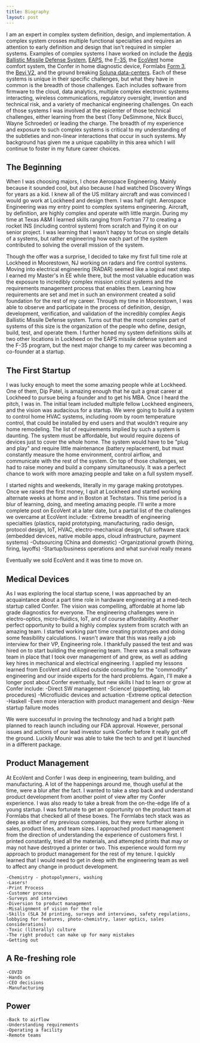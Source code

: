 ```yaml
---
title: Biography
layout: post
---
```


I am an expert in complex system definition, design, and implementation. A complex system crosses multiple functional specialties and requires an attention to early definition and design that isn't required in simpler systems. Examples of complex systems I have worked on include the [Aegis Ballistic Missile Defense System](), [EAPS](), the [F-35](), the [EcoVent]() home comfort system, the Confer in home diagnostic device, Formlabs [Form 3](), the [Bevi V2](), and the ground breaking [Soluna data-centers](). Each of these systems is unique in their specific challenges, but what they have in common is the breadth of those challenges.  Each includes software from firmware to the cloud, data analytics, multiple complex electronic systems interacting, wireless communications, regulatory oversight, invention and technical risk, and a variety of mechanical engineering challenges. On each of those systems I was involved at the epicenter of those technical challenges, either learning from the best (Tony DeSimmone, Nick Bucci, Wayne Schroeder) or leading the charge. The breadth of my experience and exposure to such complex systems is critical to my understanding of the subtleties and non-linear interactions that occur in such systems.  My background has given me a unique capability in this area which I will continue to foster in my future career choices.

## The Beginning
When I was choosing majors, I chose Aerospace Engineering.  Mainly because it sounded cool, but also because I had watched Discovery Wings for years as a kid.  I knew all of the US military aircraft and was convinced I would go work at Lockheed and design them.  I was half right.  Aerospace Engineering was my entry point to complex systems engineering.  Aircraft, by definition, are highly complex and operate with little margin.  During my time at Texas A&M I learned skills ranging from Fortran 77 to creating a rocket INS (including control system) from scratch and flying it on our senior project. I was learning that I wasn't happy to focus on single details of a systems, but rather engineering how each part of the system contributed to solving the overall mission of the system.

Though the offer was a surprise, I decided to take my first full time role at Lockheed in Moorestown, NJ working on radars and fire control systems. Moving into electrical engineering (RADAR) seemed like a logical next step. I earned my Master's in EE while there, but the most valuable education was the exposure to incredibly complex mission critical systems and the requirements management process that enables them. Learning how requirements are set and met in such an environment created a solid foundation for the rest of my career. Through my time in Moorestown, I was able to observe and participate in the process of definition, design, development, verification, and validation of the incredibly complex Aegis Ballistic Missile Defense system.  Turns out that the most complex part of systems of this size is the organization of the people who define, design, build, test, and operate them.  I further honed my system definitions skills at two other locations in Lockheed on the EAPS missile defense system and the F-35 program, but the next major change to my career was becoming a co-founder at a startup.  

## The First Startup
I was lucky enough to meet the some amazing people while at Lockheed.  One of them, Dip Patel, is amazing enough that he quit a great career at Lockheed to pursue being a founder and to get his MBA. Once I heard the pitch, I was in.  The initial team included multiple fellow Lockheed engineers, and the vision was audacious for a startup.  We were going to build a system to control home HVAC systems, including room by room temperature control, that could be installed by end users and that wouldn't require any home remodeling.  The list of requirements implied by such a system is daunting.  The system must be affordable, but would require dozens of devices just to cover the whole home.  The system would have to be "plug and play" and require little maintenance (battery replacement), but must constantly measure the home environment, control airflow, and communicate with the rest of the system.  On top of those challenges, we had to raise money and build a company simultaneously.  It was a perfect chance to work with more amazing people and take on a full system myself.  

I started nights and weekends, literally in my garage making prototypes. Once we raised the first money, I quit at Lockheed and started working alternate weeks at home and in Boston at Techstars. This time period is a blur of learning, doing, and meeting amazing people. I'll write a more complete post on EcoVent at a later date, but a partial list of the challenges we overcame at EcoVent include:
	-Extreme breadth of engineering specialties (plastics, rapid prototyping, manufacturing, radio design, protocol design, IoT, HVAC, electro-mechanical design, full software stack (embedded devices, native mobile apps, cloud infrastructure, payment systems)
	-Outsourcing (China and domestic)
	-Organizational growth (hiring, firing, layoffs)
	-Startup/business operations and what survival really means

Eventually we sold EcoVent and it was time to move on. 

## Medical Devices
As I was exploring the local startup scene, I was approached by an acquaintance about a part time role in hardware engineering at a med-tech startup called Confer. The vision was compelling, affordable at home lab grade diagnostics for everyone. The engineering challenges were in electro-optics, micro-fluidics, IoT, and of course affordability. Another perfect opportunity to build a highly complex system from scratch with an amazing team. I started working part time creating prototypes and doing some feasibility calculations. I wasn't aware that this was really a job interview for their VP, Engineering role. I thankfully passed the test and was hired on to start building the engineering team. There was a small software team in place that I took over management of and grew, as well as adding key hires in mechanical and electrical engineering.  I applied my lessons learned from EcoVent and utilized outside consulting for the "commodity" engineering and our inside experts for the hard problems. Again, I'll make a longer post about Confer eventually, but new skills I had to learn or grow at Confer include:
	-Direct SW management
	-Science! (pippetting, lab procedures)
	-Microfluidic devices and actuation
	-Extreme optical detection
	-Haskell
	-Even more interaction with product management and design
	-New startup failure modes

We were successful in proving the technology and had a bright path planned to reach launch including our FDA approval.  However, personal issues and actions of our lead investor sunk Confer before it really got off the ground. Luckily Mounir was able to take the tech to []() and get it launched in a different package.

## Product Management
At EcoVent and Confer I was deep in engineering, team building, and manufacturing.  A lot of the happenings around me, though useful at the time, were a blur after the fact.  I wanted to take a step back and understand product development from another point of view after my Confer experience.  I was also ready to take a break from the on-the-edge life of a young startup.  I was fortunate to get an opportunity on the product team at Formlabs that checked all of these boxes. The Formlabs tech stack was as deep as either of my previous companies, but they were further along in sales, product lines, and team sizes. I approached product management from the direction of understanding the experience of customers first.  I printed constantly, tried all the materials, and attempted prints that may or may not have destroyed a printer or two. This experience would form my approach to product management for the rest of my tenure. I quickly learned that I would need to get in deep with the engineering team as well to affect any change in product development. 

	-Chemistry - photopolymners, washing
	-Lasers!
	-Print Process
	-Customer process
	-Surveys and interviews
	-Diversion to product management
	-Misalignment of vision for the role
	-Skills (SLA 3d printing, surveys and interviews, safety regulations, lobbying for features, photo-chemistry, laser optics, sales considerations)
	-Toxic (literally) culture
	-The right product can make up for many mistakes
	-Getting out

## A Re-freshing role
	-COVID
	-Hands on
	-CEO decisions
	-Manufacturing

## Power
	-Back to airflow
	-Understanding requirements
	-Operating a facility
	-Remote teams
